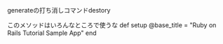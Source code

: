 generateの打ち消しコマンドdestory

このメソッドはいろんなところで使うな
  def setup
    @base_title = "Ruby on Rails Tutorial Sample App"
  end
